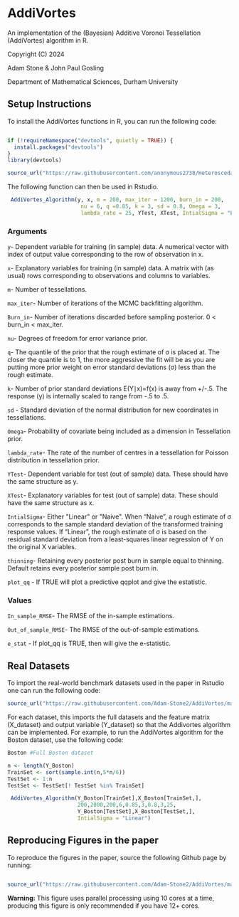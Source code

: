 AddiVortes
===========

An implementation of the (Bayesian) Additive Voronoi Tessellation (AddiVortes) algorithm in R.

Copyright (C) 2024

Adam Stone & John Paul Gosling

Department of Mathematical Sciences, Durham University
 
Setup Instructions
------------------

To install the AddiVortes functions in R, you can run the following code: 

```r

if (!requireNamespace("devtools", quietly = TRUE)) {
  install.packages("devtools")
}
library(devtools)

source_url("https://raw.githubusercontent.com/anonymous2738/Heteroscedastic_AddiVortes/main/Algorithm.R")

```
The following function can then be used in Rstudio.

```r
 AddiVortes_Algorithm(y, x, m = 200, max_iter = 1200, burn_in = 200,
                       nu = 6, q =0.85, k = 3, sd = 0.8, Omega = 3,
                       lambda_rate = 25, YTest, XTest, IntialSigma = "Linear", thinning = 1)
```
### Arguments

`y`- Dependent variable for training (in sample) data. A numerical vector with index of output value corresponding to the row of observation in x.

`x`- Explanatory variables for training (in sample) data. A matrix with (as usual) rows corresponding to observations and columns to variables.

`m`- Number of tessellations.

`max_iter`- Number of iterations of the MCMC backfitting algorithm.

`Burn_in`- Number of iterations discarded before sampling posterior. 0 < burn_in < max_iter.

`nu`- Degrees of freedom for error variance prior.

`q`- The quantile of the prior that the rough estimate of σ is placed at. The closer the quantile is to 1, the more aggressive the fit will be as you are putting more prior weight on error standard deviations (σ) less than the rough estimate.

`k`- Number of prior standard deviations E(Y∣x)=f(x) is away from +/-.5. The response (y) is internally scaled to range from -.5 to .5. 

`sd` - Standard deviation of the normal distribution for new coordinates in tessellations.

`Omega`- Probability of covariate being included as a dimension in Tessellation prior. 

`lambda_rate`- The rate of the number of centres in a tessellation for Poisson distribution in tessellation prior.

`YTest`- Dependent variable for test (out of sample) data. These should have the same structure as y.

`XTest`- Explanatory variables for test (out of sample) data. These should have the same structure as x.

`IntialSigma`- Either "Linear" or "Naive". When “Naive”, a rough estimate of σ corresponds to the sample standard deviation of the transformed training response values.
If “Linear”, the rough estimate of σ is based on the residual standard deviation from a least-squares linear regression of Y on the original X variables.

`thinning`- Retaining every posterior post burn in sample equal to thinning. Default retains every posterior sample post burn in.

`plot_qq` - If TRUE will plot a predictive qqplot and give the estatistic.

### Values

`In_sample_RMSE`- The RMSE of the in-sample estimations.

`Out_of_sample_RMSE`- The RMSE of the out-of-sample estimations.

`e_stat` - If plot_qq is TRUE, then will give the e-statistic.

Real Datasets
-----------------------------

To import the real-world benchmark datasets used in the paper in Rstudio one can run the following code:

```r
source_url("https://raw.githubusercontent.com/Adam-Stone2/AddiVortes/main/Datasets.R")

```

For each dataset, this imports the full datasets and the feature matrix (X_dataset) and output variable (Y_dataset) so that the Addivortes algorithm can be implemented. For example, to run the AddiVortes algorithm for the Boston dataset, use the following code:

```r
Boston #Full Boston dataset

n <- length(Y_Boston)
TrainSet <- sort(sample.int(n,5*n/6))
TestSet <- 1:n
TestSet <- TestSet[! TestSet %in% TrainSet]

 AddiVortes_Algorithm(Y_Boston[TrainSet],X_Boston[TrainSet,],
                      200,2000,200,6,0.85,3,0.8,3,25,
                      Y_Boston[TestSet],X_Boston[TestSet,],
                      IntialSigma = "Linear")

```
Reproducing Figures in the paper 
---------------------------

To reproduce the figures in the paper, source the following Github page by running:

```r

source_url("https://raw.githubusercontent.com/Adam-Stone2/AddiVortes/main/CodeForFigures.R")

```

**Warning:** This figure uses parallel processing using 10 cores at a time, producing this figure is only recommended if you have 12+ cores.

